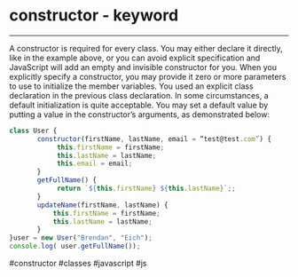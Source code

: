 # constructor - keyword
***
A constructor is required for every class. You may either declare it directly, like in the example above, or you can avoid explicit specification and JavaScript will add an empty and invisible constructor for you. When you explicitly specify a constructor, you may provide it zero or more parameters to use to initialize the member variables. You used an explicit class declaration in the previous class declaration. In some circumstances, a default initialization is quite acceptable. You may set a default value by putting a value in the constructor’s arguments, as demonstrated below:

``` javascript
class User {  
       constructor(firstName, lastName, email = “test@test.com”) {  
            this.firstName = firstName;  
            this.lastName = lastName;  
            this.email = email;  
       }  
       getFullName() {  
            return `${this.firstName} ${this.lastName}`;;  
       }  
       updateName(firstName, lastName) {  
           this.firstName = firstName;  
           this.lastName = lastName;  
       }  
}user = new User("Brendan", "Eich");   
console.log( user.getFullName());
```

#constructor #classes  #javascript #js 